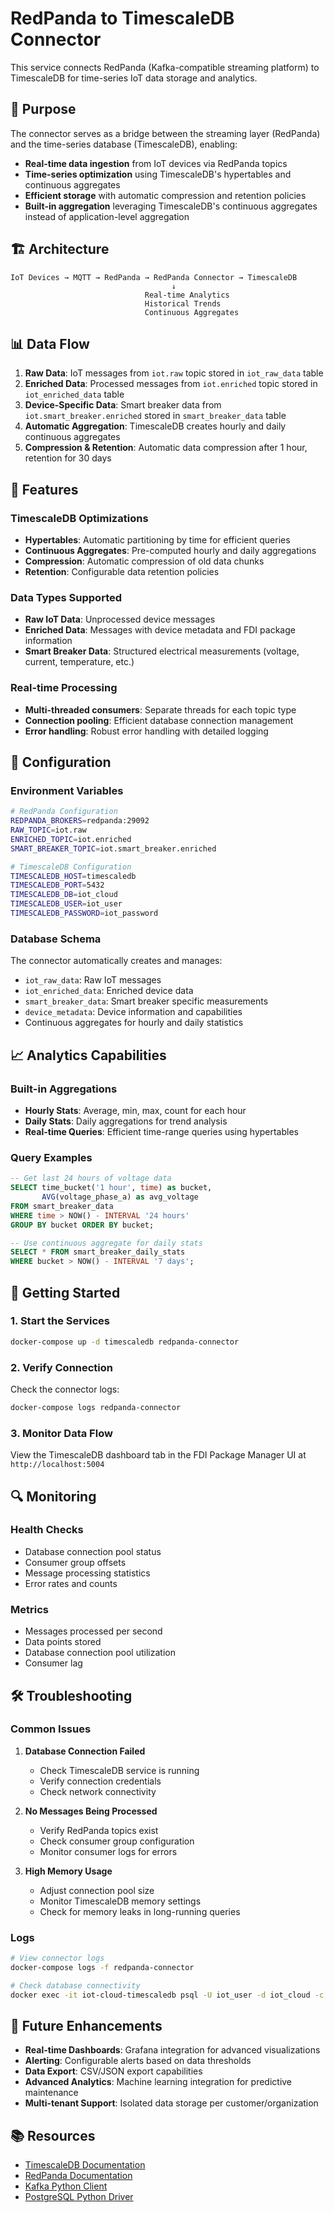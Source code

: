 # RedPanda to TimescaleDB Connector

This service connects RedPanda (Kafka-compatible streaming platform) to TimescaleDB for time-series IoT data storage and analytics.

## 🎯 Purpose

The connector serves as a bridge between the streaming layer (RedPanda) and the time-series database (TimescaleDB), enabling:

- **Real-time data ingestion** from IoT devices via RedPanda topics
- **Time-series optimization** using TimescaleDB's hypertables and continuous aggregates
- **Efficient storage** with automatic compression and retention policies
- **Built-in aggregation** leveraging TimescaleDB's continuous aggregates instead of application-level aggregation

## 🏗️ Architecture

```
IoT Devices → MQTT → RedPanda → RedPanda Connector → TimescaleDB
                                    ↓
                              Real-time Analytics
                              Historical Trends
                              Continuous Aggregates
```

## 📊 Data Flow

1. **Raw Data**: IoT messages from `iot.raw` topic stored in `iot_raw_data` table
2. **Enriched Data**: Processed messages from `iot.enriched` topic stored in `iot_enriched_data` table  
3. **Device-Specific Data**: Smart breaker data from `iot.smart_breaker.enriched` stored in `smart_breaker_data` table
4. **Automatic Aggregation**: TimescaleDB creates hourly and daily continuous aggregates
5. **Compression & Retention**: Automatic data compression after 1 hour, retention for 30 days

## 🚀 Features

### **TimescaleDB Optimizations**
- **Hypertables**: Automatic partitioning by time for efficient queries
- **Continuous Aggregates**: Pre-computed hourly and daily aggregations
- **Compression**: Automatic compression of old data chunks
- **Retention**: Configurable data retention policies

### **Data Types Supported**
- **Raw IoT Data**: Unprocessed device messages
- **Enriched Data**: Messages with device metadata and FDI package information
- **Smart Breaker Data**: Structured electrical measurements (voltage, current, temperature, etc.)

### **Real-time Processing**
- **Multi-threaded consumers**: Separate threads for each topic type
- **Connection pooling**: Efficient database connection management
- **Error handling**: Robust error handling with detailed logging

## 🔧 Configuration

### **Environment Variables**
```bash
# RedPanda Configuration
REDPANDA_BROKERS=redpanda:29092
RAW_TOPIC=iot.raw
ENRICHED_TOPIC=iot.enriched
SMART_BREAKER_TOPIC=iot.smart_breaker.enriched

# TimescaleDB Configuration
TIMESCALEDB_HOST=timescaledb
TIMESCALEDB_PORT=5432
TIMESCALEDB_DB=iot_cloud
TIMESCALEDB_USER=iot_user
TIMESCALEDB_PASSWORD=iot_password
```

### **Database Schema**
The connector automatically creates and manages:
- `iot_raw_data`: Raw IoT messages
- `iot_enriched_data`: Enriched device data
- `smart_breaker_data`: Smart breaker specific measurements
- `device_metadata`: Device information and capabilities
- Continuous aggregates for hourly and daily statistics

## 📈 Analytics Capabilities

### **Built-in Aggregations**
- **Hourly Stats**: Average, min, max, count for each hour
- **Daily Stats**: Daily aggregations for trend analysis
- **Real-time Queries**: Efficient time-range queries using hypertables

### **Query Examples**
```sql
-- Get last 24 hours of voltage data
SELECT time_bucket('1 hour', time) as bucket, 
       AVG(voltage_phase_a) as avg_voltage
FROM smart_breaker_data 
WHERE time > NOW() - INTERVAL '24 hours'
GROUP BY bucket ORDER BY bucket;

-- Use continuous aggregate for daily stats
SELECT * FROM smart_breaker_daily_stats 
WHERE bucket > NOW() - INTERVAL '7 days';
```

## 🚀 Getting Started

### **1. Start the Services**
```bash
docker-compose up -d timescaledb redpanda-connector
```

### **2. Verify Connection**
Check the connector logs:
```bash
docker-compose logs redpanda-connector
```

### **3. Monitor Data Flow**
View the TimescaleDB dashboard tab in the FDI Package Manager UI at `http://localhost:5004`

## 🔍 Monitoring

### **Health Checks**
- Database connection pool status
- Consumer group offsets
- Message processing statistics
- Error rates and counts

### **Metrics**
- Messages processed per second
- Data points stored
- Database connection pool utilization
- Consumer lag

## 🛠️ Troubleshooting

### **Common Issues**

1. **Database Connection Failed**
   - Check TimescaleDB service is running
   - Verify connection credentials
   - Check network connectivity

2. **No Messages Being Processed**
   - Verify RedPanda topics exist
   - Check consumer group configuration
   - Monitor consumer logs for errors

3. **High Memory Usage**
   - Adjust connection pool size
   - Monitor TimescaleDB memory settings
   - Check for memory leaks in long-running queries

### **Logs**
```bash
# View connector logs
docker-compose logs -f redpanda-connector

# Check database connectivity
docker exec -it iot-cloud-timescaledb psql -U iot_user -d iot_cloud -c "SELECT version();"
```

## 🔮 Future Enhancements

- **Real-time Dashboards**: Grafana integration for advanced visualizations
- **Alerting**: Configurable alerts based on data thresholds
- **Data Export**: CSV/JSON export capabilities
- **Advanced Analytics**: Machine learning integration for predictive maintenance
- **Multi-tenant Support**: Isolated data storage per customer/organization

## 📚 Resources

- [TimescaleDB Documentation](https://docs.timescale.com/)
- [RedPanda Documentation](https://docs.redpanda.com/)
- [Kafka Python Client](https://kafka-python.readthedocs.io/)
- [PostgreSQL Python Driver](https://www.psycopg.org/docs/)
